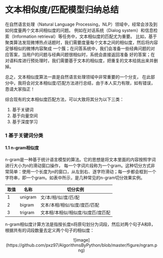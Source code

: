# 文本相似度/匹配模型归纳总结
在自然语言处理（Natural Language Processing，NLP）领域中，经常会涉及到如何度量两个文本间相似度的问题。
例如在对话系统（Dialog system）和信息检索（Information retrieval）等任务中，文本相似度的匹配尤为重要。
比如，基于聚类算法发现微博热点话题时，我们需要度量每个文本之间的相似度，然后将内容足够相似的微博内容聚成
一个簇；在问答系统中，我们会准备一些经典问题的对应答案，当用户的问题与经典问题很相似时，系统会直接返回准备
好的答案；在对语料库进行预处理时，我们需要基于文本的相似度，把重复的文本给挑出来并删掉。

总之，文本相似度算法一直是自然语言处理领域中非常重要的一个分支，
在此部分中，我将会对文本相似度/匹配方法进行总结，由于本人实力有限，如有错误，恳请大家指正！

综合现有的文本相似度匹配方法，可以大致将其分为以下三类：

1. 基于关键词
2. 基于向量空间
3. 基于深度学习

### 1 基于关键词分类
#### 1.1 n-gram相似度
n-gram是一种基于统计语言模型的算法。它的思想是将文本里面的内容按照字词进行大小为n的滑动窗口操作，
每一个字词片段称为一个gram。这种切分方式非常简单：使用一个长度为n的窗口，从左到右、逐字符滑动；每一步都会框到一个
字符串，即一个gram。如表中所示，是几种常见的n-gram切分效果实例。

|取值|名称|切分实例|
|-----|-----|-----|
|1|unigram|文/本/相/似/度/匹/配|
|2|bigram|文本/本相/相似/似度/度匹/匹配|
|3|trigram|文本相/本相似/相似度/似度匹/度匹配|
n-gram相似度计算方法是指按长度n将原句划分为词段，然后对两个句子A和B，根据共有的词段数量去定义两个句子的相似度：

<p align="center">
    ![image](https://github.com/pxz97/AlgorithmsByPython/blob/master/figure/ngram.png)
</p>
    
